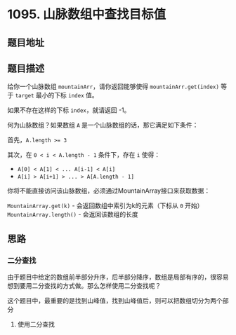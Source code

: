 # 1095. 山脉数组中查找目标值

## 题目地址

## 题目描述

给你一个山脉数组 `mountainArr`，请你返回能够使得 `mountainArr.get(index)` 等于 `target` 最小的下标 `index` 值。

如果不存在这样的下标 `index`，就请返回 -1。

何为山脉数组？如果数组 `A` 是一个山脉数组的话，那它满足如下条件：

首先，`A.length >= 3`

其次，在 `0 < i < A.length - 1` 条件下，存在 `i` 使得：

* `A[0] < A[1] < ... A[i-1] < A[i]`
* `A[i] > A[i+1] > ... > A[A.length - 1]`

你将不能直接访问该山脉数组，必须通过MountainArray接口来获取数据：

`MountainArray.get(k)` - 会返回数组中索引为k的元素（下标从 `0` 开始）
`MountainArray.length()` - 会返回该数组的长度

## 思路

### 二分查找

由于题目中给定的数组前半部分升序，后半部分降序，数组是局部有序的，很容易想到要用二分查找的方式做。那么怎样使用二分查找呢？

这个题目中，最重要的是找到山峰值，找到山峰值后，则可以把数组切分为两个部分

1. 使用二分查找